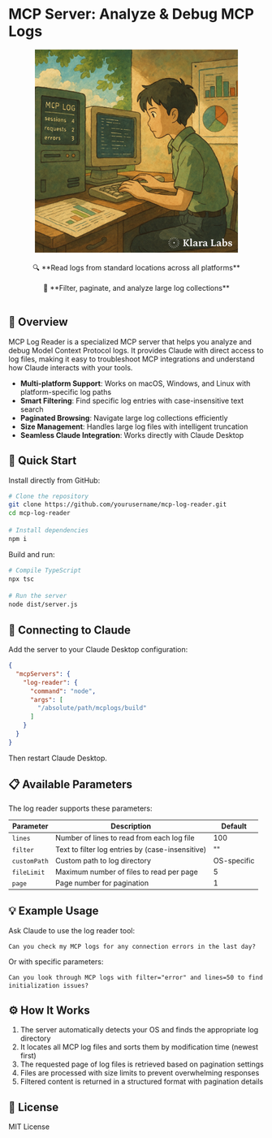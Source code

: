 # MCP Server: Analyze & Debug MCP Logs

<div align="center">
  <img src="assets/mcp_logs.png" width="400"
  
  <br>
  <br>
  <br>
  🔍 **Read logs from standard locations across all platforms**
  <br>
  <br>
  🔎 **Filter, paginate, and analyze large log collections**
  <br>
  <br>
</div>

## 🎯 Overview

MCP Log Reader is a specialized MCP server that helps you analyze and debug Model Context Protocol logs. It provides Claude with direct access to log files, making it easy to troubleshoot MCP integrations and understand how Claude interacts with your tools.

- **Multi-platform Support**: Works on macOS, Windows, and Linux with platform-specific log paths
- **Smart Filtering**: Find specific log entries with case-insensitive text search
- **Paginated Browsing**: Navigate large log collections efficiently
- **Size Management**: Handles large log files with intelligent truncation
- **Seamless Claude Integration**: Works directly with Claude Desktop

## 🚀 Quick Start

Install directly from GitHub:
```bash
# Clone the repository
git clone https://github.com/yourusername/mcp-log-reader.git
cd mcp-log-reader

# Install dependencies
npm i
```

Build and run:
```bash
# Compile TypeScript
npx tsc

# Run the server
node dist/server.js
```

## 🔌 Connecting to Claude

Add the server to your Claude Desktop configuration:

```json
{
  "mcpServers": {
    "log-reader": {
      "command": "node",
      "args": [
        "/absolute/path/mcplogs/build"
      ]
    }
  }
}
```

Then restart Claude Desktop.

## 📋 Available Parameters

The log reader supports these parameters:

| Parameter | Description | Default |
|-----------|-------------|---------|
| `lines` | Number of lines to read from each log file | 100 |
| `filter` | Text to filter log entries by (case-insensitive) | "" |
| `customPath` | Custom path to log directory | OS-specific |
| `fileLimit` | Maximum number of files to read per page | 5 |
| `page` | Page number for pagination | 1 |

## 💡 Example Usage

Ask Claude to use the log reader tool:

```
Can you check my MCP logs for any connection errors in the last day?
```

Or with specific parameters:

```
Can you look through MCP logs with filter="error" and lines=50 to find initialization issues?
```

## ⚙️ How It Works

1. The server automatically detects your OS and finds the appropriate log directory
2. It locates all MCP log files and sorts them by modification time (newest first)
3. The requested page of log files is retrieved based on pagination settings
4. Files are processed with size limits to prevent overwhelming responses
5. Filtered content is returned in a structured format with pagination details

## 📄 License

MIT License